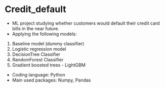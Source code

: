 # Credit_default
- ML project studying whether customers would default their credit card bills in the near future.
- Applying the following models:
1. Baseline model (dummy classifier)
2. Logistic regression model
3. DecisionTree Classifier
4. RandomForest Classifier
5. Gradient boosted trees - LightGBM
- Coding language: Python
- Main used packages: Numpy, Pandas
